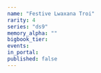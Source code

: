 ```yaml
---
name: "Festive Lwaxana Troi"
rarity: 4
series: "ds9"
memory_alpha: ""
bigbook_tier:
events:
in_portal:
published: false
---
```

